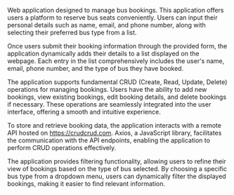 Web application designed to manage bus bookings. This application offers users a platform to reserve bus seats conveniently. Users can input their personal details such as name, email, and phone number, along with selecting their preferred bus type from a list.

Once users submit their booking information through the provided form, the application dynamically adds their details to a list displayed on the webpage. Each entry in the list comprehensively includes the user's name, email, phone number, and the type of bus they have booked.

The application supports fundamental CRUD (Create, Read, Update, Delete) operations for managing bookings. Users have the ability to add new bookings, view existing bookings, edit booking details, and delete bookings if necessary. These operations are seamlessly integrated into the user interface, offering a smooth and intuitive experience.

To store and retrieve booking data, the application interacts with a remote API hosted on https://crudcrud.com. Axios, a JavaScript library, facilitates the communication with the API endpoints, enabling the application to perform CRUD operations effectively.

The application provides filtering functionality, allowing users to refine their view of bookings based on the type of bus selected. By choosing a specific bus type from a dropdown menu, users can dynamically filter the displayed bookings, making it easier to find relevant information.
